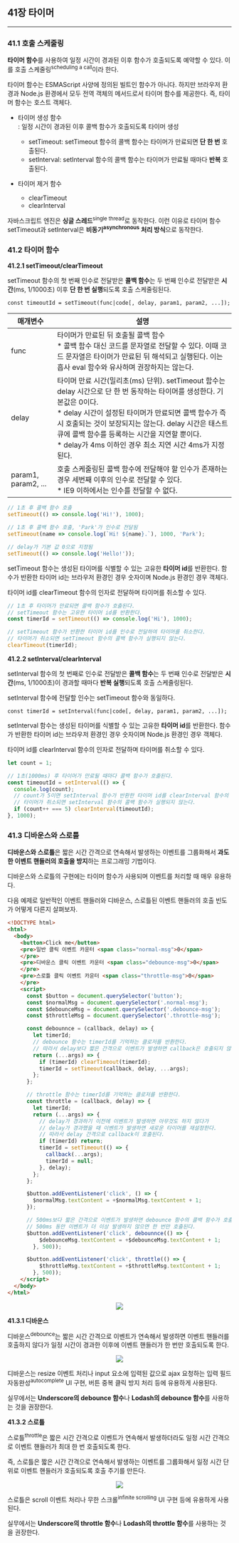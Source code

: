 ## 41장 타이머
---

### 41.1 호출 스케줄링

**타이머 함수**를 사용하여 일정 시간이 경과된 이후 함수가 호출되도록 예약할 수 있다. 이를 호출 스케줄링<sup>scheduling a call</sup>이라 한다.

타이머 함수는 ESMAScript 사양에 정의된 빌트인 함수가 아니다. 하지만 브라우저 환경과 Node.js 환경에서 모두 전역 객체의 메서드로서 타이머 함수를 제공한다. 즉, 타이머 함수는 호스트 객체다.

- 타이머 생성 함수<br>
  : 일정 시간이 경과된 이후 콜백 함수가 호출되도록 타이머 생성
  - setTimeout: setTimeout 함수의 콜백 함수는 타이머가 만료되면 **단 한 번** 호출된다.
  - setInterval: setInterval 함수의 콜백 함수는 타이머가 만료될 때마다 **반복** 호출된다.

- 타이머 제거 함수
  - clearTimeout
  - clearInterval

자바스크립트 엔진은 **싱글 스레드**<sup>single thread</sup>로 동작한다. 이런 이유로 타이머 함수 setTimeout과 setInterval은 **비동기<sup>asynchronous</sup> 처리 방식**으로 동작한다.

### 41.2 타이머 함수

**41.2.1 setTimeout/clearTimeout**

setTimeout 함수의 첫 번째 인수로 전달받은 **콜백 함수**는 두 번째 인수로 전달받은 **시간**(ms, 1/1000초) 이후 **단 한 번 실행**되도록 호출 스케줄링된다.

`const timeoutId = setTimeout(func|code[, delay, param1, param2, ...]);`

|매개변수|설명|
|---|---|
|func|타이머가 만료된 뒤 호출될 콜백 함수<br>* 콜백 함수 대신 코드를 문자열로 전달할 수 있다. 이때 코드 문자열은 타이머가 만료된 뒤 해석되고 실행된다. 이는 흡사 eval 함수와 유사하며 권장하지는 않는다.|
|delay|타이머 만료 시간(밀리초(ms) 단위). setTimeout 함수는 delay 시간으로 단 한 번 동작하는 타이머를 생성한다. 기본값은 0이다.<br>* delay 시간이 설정된 타이머가 만료되면 콜백 함수가 즉시 호출되는 것이 보장되지는 않는다. delay 시간은 태스트 큐에 콜백 함수를 등록하는 시간을 지연할 뿐이다.<br>* delay가 4ms 이하인 경우 최소 지연 시간 4ms가 지정된다.|
|param1, param2, ...|호출 스케줄링된 콜백 함수에 전달해야 할 인수가 존재하는 경우 세번째 이후의 인수로 전달할 수 있다.<br>* IE9 이하에서는 인수를 전달할 수 없다.|

```jsx
// 1초 후 콜백 함수 호출
setTimeout(() => console.log('Hi!'), 1000);

// 1초 후 콜백 함수 호출, 'Park'가 인수로 전달됨
setTimeout(name => console.log(`Hi! ${name}.`), 1000, 'Park');

// delay가 기본 값 0으로 지정됨
setTimeout(() => console.log('Hello!'));
```

setTimeout 함수는 생성된 타이머를 식별할 수 있는 고유한 **타이머 id**를 반환한다. 함수가 반환한 타이머 id는 브라우저 환경인 경우 숫자이며 Node.js 환경인 경우 객체다.

타이머 id를 clearTimeout 함수의 인자로 전달하며 타이머를 취소할 수 있다.

```jsx
// 1초 후 타이머가 만료되면 콜백 함수가 호출된다.
// setTimeout 함수는 고유한 타이머 id를 반환한다.
const timerId = setTimeout(() => console.log('Hi'), 1000);

// setTimeout 함수가 반환한 타이머 id를 인수로 전달하여 타이머를 취소한다.
// 타이머가 취소되면 setTimeout 함수의 콜백 함수가 실행되지 않는다.
clearTimeout(timerId);
```

**41.2.2 setInterval/clearInterval**

setInterval 함수의 첫 번째로 인수로 전달받은 **콜백 함수**는 두 번째 인수로 전달받은 **시간**(ms, 1/1000초)이 경과할 때마다 **반복 실행**되도록 호출 스케줄링된다.

setInterval 함수에 전달할 인수는 setTimeout 함수와 동일하다.

`const timerId = setInterval(func|code[, delay, param1, param2, ...]);`

setInterval 함수는 생성된 타이머를 식별할 수 있는 고유한 **타이머 id**를 반환한다. 함수가 반환한 타이머 id는 브라우저 환경인 경우 숫자이며 Node.js 환경인 경우 객체다.

타이머 id를 clearInterval 함수의 인자로 전달하며 타이머를 취소할 수 있다.

```jsx
let count = 1;

// 1초(1000ms) 후 타이머가 만료될 때마다 콜백 함수가 호출된다.
const timeoutId = setInterval(() => {
  console.log(count);
  // count가 5이면 setInterval 함수가 반환한 타이머 id를 clearInterval 함수의 인수로 전달하여 타이머를 취소한다.
  // 타이머가 취소되면 setInterval 함수의 콜백 함수가 실행되지 않는다.
  if (count++ === 5) clearInterval(timeoutId);
}, 1000);
```

### 41.3 디바운스와 스로틀

**디바운스와 스로틀**은 짧은 시간 간격으로 연속해서 발생하는 이벤트를 그룹화해서 **과도한 이벤트 핸들러의 호출을 방지**하는 프로그래밍 기법이다.

디바운스와 스로틀의 구현에는 타이머 함수가 사용되며 이벤트를 처리할 때 매우 유용하다.

다음 예제로 일반적인 이벤트 핸들러와 디바운스, 스로틀된 이벤트 핸들러의 호출 빈도가 어떻게 다른지 살펴보자.

```html
<!DOCTYPE html>
<html>
  <body>
    <button>Click me</button>
    <pre>일반 클릭 이벤트 카운터 <span class="normal-msg">0</span>
    </pre>
    <pre>디바운스 클릭 이벤트 카운터 <span class="debounce-msg">0</span>
    </pre>
    <pre>스로틀 클릭 이벤트 카운터 <span class="throttle-msg">0</span>
    </pre>
    <script>
      const $button = document.querySelector('button');
      const $normalMsg = document.querySelector('.normal-msg');
      const $debounceMsg = document.querySelector('.debounce-msg');
      const $throttleMsg = document.querySelector('.throttle-msg');

      const debounnce = (callback, delay) => {
        let timerId;
        // debounce 함수는 timerId를 기억하는 클로저를 반환한다.
        // 따라서 delay보다 짧은 간격으로 이벤트가 발생하면 callback은 호출되지 않는다.
        return (...args) => {
          if (timerId) clearTimeout(timerId);
          timerId = setTimeout(callback, delay, ...args);
        };
      };

      // throttle 함수는 timerId를 기억하는 클로저를 반환한다.
      const throttle = (callback, delay) => {
        let timerId;
        return (...args) => {
          // delay가 경과하기 이전에 이벤트가 발생하면 아무것도 하지 않다가
          // delay가 경과했을 때 이벤트가 발생하면 새로운 타이머를 재설정한다.
          // 따라서 delay 간격으로 callback이 호출된다.
          if (timerId) return;
          timerId = setTimeout(() => {
            callback(...args);
            timerId = null;
          }, delay);
        };
      };

      $button.addEventListener('click', () => {
        $normalMsg.textContent = +$normalMsg.textContent + 1;
      });

      // 500ms보다 짧은 간격으로 이벤트가 발생하면 debounce 함수의 콜백 함수가 호출되지 않다가
      // 500ms 동안 이벤트가 더 이상 발생하지 않으면 한 번만 호출된다.
      $button.addEventListener('click', debounnce(() => {
          $debounceMsg.textContent = +$debounceMsg.textContent + 1;
        }, 500));

      $button.addEventListener('click', throttle(() => {
          $throttleMsg.textContent = +$throttleMsg.textContent + 1;
        }, 500));
    </script>
  </body>
</html>
```

<p align="center"><img src="https://github.com/parkyolo/study-js-deep-dive/assets/39394642/2a1cd1a1-7676-410f-9ae1-f0856f00700e"></p>


**41.3.1 디바운스**

디바운스<sup>debounce</sup>는 짧은 시간 간격으로 이벤트가 연속해서 발생하면 이벤트 핸들러를 호출하지 않다가 일정 시간이 경과한 이후에 이벤트 핸들러가 한 번만 호출되도록 한다.

<p align="center"><img src="https://github.com/parkyolo/study-js-deep-dive/assets/39394642/c6e84a56-6f76-4a2c-b2a4-c5f1edc1d43d"></p>

디바운스는 resize 이벤트 처리나 input 요소에 입력된 값으로 ajax 요청하는 입력 필드 자동완성<sup>autocomplete</sup> UI 구현, 버튼 중복 클릭 방지 처리 등에 유용하게 사용된다.

실무에서는 **Underscore의 debounce 함수**나 **Lodash의 debounce 함수**를 사용하는 것을 권장한다.

**41.3.2 스로틀**

스로틀<sup>throttle</sup>은 짧은 시간 간격으로 이벤트가 연속해서 발생하더라도 일정 시간 간격으로 이벤트 핸들러가 최대 한 번 호출되도록 한다.

즉, 스로틀은 짧은 시간 간격으로 연속해서 발생하는 이벤트를 그룹화해서 일정 시간 단위로 이벤트 핸들러가 호출되도록 호출 주기를 만든다.

<p align="center"><img src="https://github.com/parkyolo/study-js-deep-dive/assets/39394642/d495e097-b298-41ed-b2fe-be3fbcb5f9bf"></p>

스로틀은 scroll 이벤트 처리나 무한 스크롤<sup>infinite scrolling</sup> UI 구현 등에 유용하게 사용된다.

실무에서는 **Underscore의 throttle 함수**나 **Lodash의 throttle 함수**를 사용하는 것을 권장한다.
